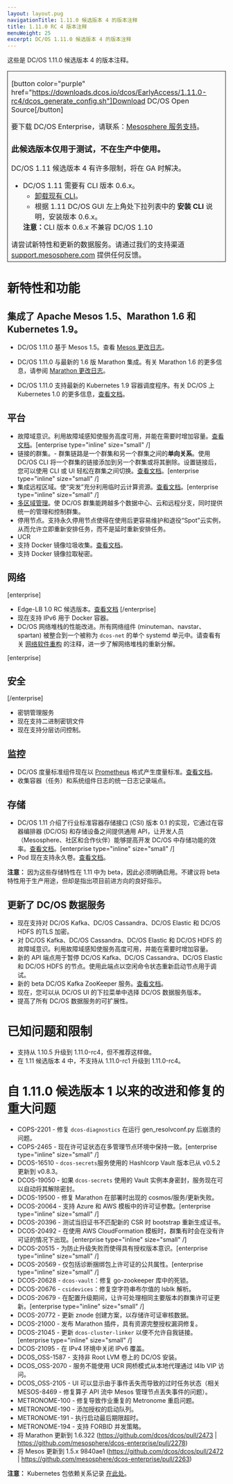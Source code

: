 ```yaml
---
layout: layout.pug
navigationTitle: 1.11.0 候选版本 4 的版本注释
title: 1.11.0 RC 4 版本注释
menuWeight: 25
excerpt: DC/OS 1.11.0 候选版本 4 的版本注释
---
```


这些是 DC/OS 1.11.0 候选版本 4 的版本注释。

<table class="table" bgcolor="#FAFAFA"> <tr> <td style="border-left: thin solid; border-top: thin solid; border-bottom: thin solid;border-right: thin solid;">

[button color="purple" href="https://downloads.dcos.io/dcos/EarlyAccess/1.11.0-rc4/dcos_generate_config.sh"]Download DC/OS Open Source[/button]

要下载 DC/OS Enterprise，请联系：[Mesosphere 服务支持](https://support.mesosphere.com)。

<h3>此候选版本仅用于测试，不在生产中使用。</h3>


DC/OS 1.11 候选版本 4 有许多限制，将在 GA 时解决。
<ul>
<li>DC/OS 1.11 需要有 CLI 版本 0.6.x。
  <ul>
  <li><a href="/1.11/cli/uninstall/">卸载现有 CLI</a>。</li>
  <li>根据 1.11 DC/OS GUI 左上角处下拉列表中的 <strong>安装 CLI</strong> 说明，安装版本 0.6.x。</li>
  </ul>
<strong>注意：</strong>CLI 版本 0.6.x 不兼容 DC/OS 1.10</li>
</ul>
请尝试新特性和更新的数据服务。请通过我们的支持渠道 <a href="https://support.mesosphere.com/">support.mesosphere.com</a> 提供任何反馈。
</td> </tr> </table>

<a name="new-features"></a>
# 新特性和功能

## 集成了 Apache Mesos 1.5、Marathon 1.6 和 Kubernetes 1.9。
- DC/OS 1.11.0 基于 Mesos 1.5。查看 [Mesos 更改日志](https://github.com/apache/mesos/blob/1.5.x/CHANGELOG)。

- DC/OS 1.11.0 与最新的 1.6 版 Marathon 集成。有关 Marathon 1.6 的更多信息，请参阅 [Marathon 更改日志](https://github.com/mesosphere/marathon/blob/master/changelog.md)。

- DC/OS 1.11.0 支持最新的 Kubernetes 1.9 容器调度程序。有关 DC/OS 上 Kubernetes 1.0 的更多信息，[查看文档](https://docs.mesosphere.com/services/kubernetes/1.0.0-1.9.3)。

## 平台
- 故障域意识。利用故障域感知使服务高度可用，并能在需要时增加容量。[查看文档](/1.11/deploying-services/fault-domain-awareness)。[enterprise type="inline" size="small" /]
- 链接的群集。- 群集链路是一个群集和另一个群集之间的**单向关系**。使用 DC/OS CLI 将一个群集的链接添加到另一个群集或将其删除。设置链接后，您可以使用 CLI 或 UI 轻松在群集之间切换。[查看文档](/1.11/administering-clusters/multiple-clusters/cluster-links)。[enterprise type="inline" size="small" /]
- 集成远程区域。使“突发”充分利用临时云计算资源。[查看文档](/1.11/deploying-services/fault-domain-awareness)。[enterprise type="inline" size="small" /]
- [多区域管理](/1.11/deploying-services/fault-domain-awareness)。使 DC/OS 群集能跨越多个数据中心、云和远程分支，同时提供统一的管理和控制群集。
- 停用节点。支持永久停用节点使得在使用后更容易维护和退役“Spot”云实例，从而允许立即重新安排任务，而不是延时重新安排任务。
- UCR
 - 支持 Docker 镜像垃圾收集。[查看文档](/1.11/deploying-services/containerizers)。
 - 支持 Docker 镜像拉取秘密。

## 网络
[enterprise]
- Edge-LB 1.0 RC 候选版本。[查看文档](https://docs.mesosphere.com/services/edge-lb/1.0/)
[/enterprise]
- 现在支持 IPv6 用于 Docker 容器。
- DC/OS 网络堆栈的性能改进。所有网络组件 (minuteman、navstar、spartan) 被整合到一个被称为 `dcos-net` 的单个 systemd 单元中。请查看有关 [网络软件重构](/1.11/networking/#a-note-on-software-re-architecture) 的注释，进一步了解网络堆栈的重新分解。

[enterprise]
## 安全
[/enterprise]
- 密钥管理服务
 - 现在支持二进制密钥文件
 - 现在支持分层访问控制。

## 监控
- DC/OS 度量标准组件现在以 [Prometheus](https://prometheus.io/docs/instrumenting/exposition_formats/) 格式产生度量标准。[查看文档](/1.11/metrics)。
- 收集容器（任务）和系统组件日志的统一日志记录端点。

## 存储
- DC/OS 1.11 介绍了行业标准容器存储接口 (CSI) 版本 0.1 的实现，它通过在容器编排器 (DC/OS) 和存储设备之间提供通用 API，让开发人员（Mesosphere、社区和合作伙伴）能够提高开发 DC/OS 中存储功能的效率。[查看文档](/services/beta-storage/0.1.0-beta)。[enterprise type="inline" size="small" /]
- Pod 现在支持永久卷。[查看文档](/1.11/deploying-services/pods)。

**注意：** 因为这些存储特性在 1.11 中为 beta，因此必须明确启用。不建议将 beta 特性用于生产用途，但却是指出项目前进方向的良好指示。

## 更新了 DC/OS 数据服务
- 现在支持对 DC/OS Kafka、DC/OS Cassandra、DC/OS Elastic 和 DC/OS HDFS 的TLS 加密。
- 对 DC/OS Kafka、DC/OS Cassandra、DC/OS Elastic 和 DC/OS HDFS 的故障域意识。利用故障域感知使服务高度可用，并能在需要时增加容量。
- 新的 API 端点用于暂停 DC/OS Kafka、DC/OS Cassandra、DC/OS Elastic 和 DC/OS HDFS 的节点。使用此端点以空闲命令状态重新启动节点用于调试。
- 新的 beta DC/OS Kafka ZooKeeper 服务。[查看文档](/services/beta-kafka-zookeeper)。
- 现在，您可以从 DC/OS UI 的下拉菜单中选择 DC/OS 数据服务版本。
- 提高了所有 DC/OS 数据服务的可扩展性。

# <a name="known-issues"></a>已知问题和限制
- 支持从 1.10.5 升级到 1.11.0-rc4，但不推荐这样做。
- 在 1.11 候选版本 4 中，不支持从 1.11.0-rc1 升级到 1.11.0-rc4。

# <a name="fixed-issues"></a>自 1.11.0 候选版本 1 以来的改进和修复的重大问题
- COPS-2201 - 修复 `dcos-diagnostics` 在运行 gen_resolvconf.py 后崩溃的问题。
- COPS-2465 - 现在许可证状态在多管理节点环境中保持一致。[enterprise type="inline" size="small" /]
- DCOS-16510 - `dcos-secrets`服务使用的 HashIcorp Vault 版本已从 v0.5.2 更新到 v0.8.3。
- DCOS-19050 - 如果 `dcos-secrets` 使用的 Vault 实例本身密封，服务现在可以自动将其解除密封。
- DCOS-19500 - 修复 Marathon 在部署时出现的 cosmos/服务/更新失败。
- DCOS-20064 - 支持 Azure 和 AWS 模板中的许可证参数。[enterprise type="inline" size="small" /]
- DCOS-20396 - 测试当旧证书不匹配新的 CSR 时 bootstrap 重新生成证书。
- DCOS-20492 - 在使用 AWS CloudFormation 模板时，群集有时会在没有许可证的情况下出现。[enterprise type="inline" size="small" /]
- DCOS-20515 - 为防止升级失败而使得具有授权版本意识。[enterprise type="inline" size="small" /]
- DCOS-20569 - 仅包括诊断捆绑包上许可证的公共属性。[enterprise type="inline" size="small" /]
- DCOS-20628 - `dcos-vault`：修复 go-zookeeper 库中的死锁。
- DCOS-20676 - `csidevices`：修复空字符串布尔值的 lsblk 解析。
- DCOS-20679 - 在配置升级期间，让许可处理相同主要版本的群集许可证更新。[enterprise type="inline" size="small" /]
- DCOS-20772 - 更新 znode 创建方案，以存储许可证审核数据。
- DCOS-21000 - 发布 Marathon 插件，具有资源完整授权漏洞修复。
- DCOS-21045 - 更新 `dcos-cluster-linker` 以便不允许自我链接。[enterprise type="inline" size="small" /]
- DCOS-21095 - 在 IPv4 环境中关闭 IPv6 覆盖。
- DCOS_OSS-1587 - 支持非 Root LVM 卷上的 DC/OS 安装。
- DCOS_OSS-2070 - 服务不能使用 UCR 网桥模式从本地代理通过 l4lb VIP 访问。
- DCOS_OSS-2105 - UI 可以显示由于事件丢失而导致的过时任务状态（相关 MESOS-8469 - 修复算子 API 流中 Mesos 管理节点丢失事件的问题）。
- METRONOME-100 - 修复导致作业重复的 Metronome 重启问题。
- METRONOME-190 - 添加授权的启动队列。
- METRONOME-191 - 执行启动最后期限超时。
- METRONOME-194 - 支持 FORBID 并发策略。
- 将 Marathon 更新到 1.6.322 (https://github.com/dcos/dcos/pull/2473 | https://github.com/mesosphere/dcos-enterprise/pull/2278)
- 将 Mesos 更新到 1.5.x 9840ae1 (https://github.com/dcos/dcos/pull/2472 | https://github.com/mesosphere/dcos-enterprise/pull/2263)

**注意：** Kubernetes 包依赖关系记录 [在此处](https://docs.mesosphere.com/services/kubernetes/1.2.0-1.10.5/install)。
